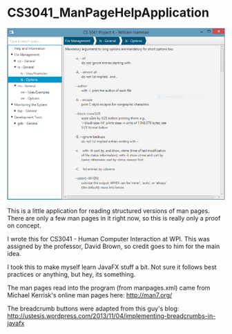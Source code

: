 CS3041_ManPageHelpApplication
=============================

![alt tag](https://raw.githubusercontent.com/williamahartman/CS3041_ManPageHelpApplication/master/screenshot.png)

This is a little application for reading structured versions of man pages. There are only a few man pages in it right now, so this is really only a proof on concept.

I wrote this for CS3041 - Human Computer Interaction at WPI. This was assigned by the professor, David Brown, so credit goes to him for the main idea.

I took this to make myself learn JavaFX stuff a bit. Not sure it follows best practices or anything, but hey, its something.

The man pages read into the program (from manpages.xml) came from Michael Kerrisk's online man pages here: http://man7.org/

The breadcrumb buttons were adapted from this guy's blog: http://ustesis.wordpress.com/2013/11/04/implementing-breadcrumbs-in-javafx
